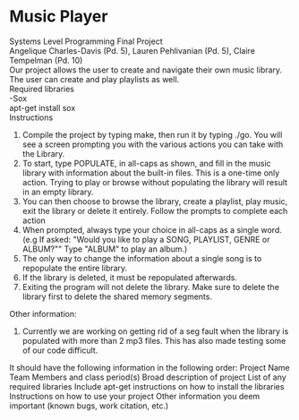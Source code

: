 # Music Player
Systems Level Programming Final Project\
Angelique Charles-Davis (Pd. 5), Lauren Pehlivanian (Pd. 5), Claire Tempelman (Pd. 10)\
Our project allows the user to create and navigate their own music library. The user can create and play playlists as well.\
Required libraries\
-Sox\
  apt-get install sox\
Instructions
1. Compile the project by typing make, then run it by typing ./go. You will see a screen prompting you with the various actions you can take with the Library.
2. To start, type POPULATE, in all-caps as shown, and fill in the music library with information about the built-in files. This is a one-time only action. Trying to play or browse without populating the library will result in an empty library.
3. You can then choose to browse the library, create a playlist, play music, exit the library or delete it entirely. Follow the prompts to complete each action
4. When prompted, always type your choice in all-caps as a single word. (e.g If asked: "Would you like to play a SONG, PLAYLIST, GENRE or ALBUM?"" Type "ALBUM" to play an album.)
5. The only way to change the information about a single song is to repopulate the entire library.
6. If the library is deleted, it must be repopulated afterwards.
7. Exiting the program will not delete the library. Make sure to delete the library first to delete the shared memory segments.

Other information:
1. Currently we are working on getting rid of a seg fault when the library is populated with more than 2 mp3 files. This has also made testing some of our code difficult.

It should have the following information in the following order:
Project Name
Team Members and class period(s)
Broad description of project
List of any required libraries
Include apt-get instructions on how to install the libraries
Instructions on how to use your project
Other information you deem important (known bugs, work citation, etc.)
